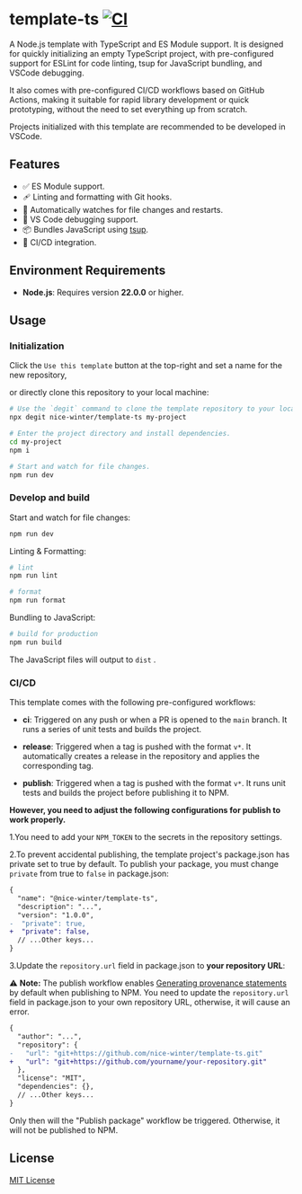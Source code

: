 # template-ts [![CI](https://github.com/nice-winter/template-ts/actions/workflows/ci.yml/badge.svg)](https://github.com/nice-winter/template-ts/actions/workflows/ci.yml)

A Node.js template with TypeScript and ES Module support. It is designed for quickly initializing an empty TypeScript project, with pre-configured support for ESLint for code linting, tsup for JavaScript bundling, and VSCode debugging.

It also comes with pre-configured CI/CD workflows based on GitHub Actions, making it suitable for rapid library development or quick prototyping, without the need to set everything up from scratch.

Projects initialized with this template are recommended to be developed in VSCode.

## Features

- ✅ ES Module support.
- 🩹 Linting and formatting with Git hooks.
- 📝 Automatically watches for file changes and restarts.
- 🐞 VS Code debugging support.
- 📦 Bundles JavaScript using [tsup](https://tsup.egoist.dev/).
- 🚀 CI/CD integration.

## Environment Requirements

- **Node.js**: Requires version **22.0.0** or higher.

## Usage

### Initialization

Click the `Use this template` button at the top-right and set a name for the new repository,

or directly clone this repository to your local machine:

```bash
# Use the `degit` command to clone the template repository to your local machine.
npx degit nice-winter/template-ts my-project

# Enter the project directory and install dependencies.
cd my-project
npm i

# Start and watch for file changes.
npm run dev
```

### Develop and build

Start and watch for file changes:

```bash
npm run dev
```

Linting & Formatting:

```bash
# lint
npm run lint

# format
npm run format
```

Bundling to JavaScript:

```bash
# build for production
npm run build
```

The JavaScript files will output to `dist` .

### CI/CD

This template comes with the following pre-configured workflows:

- **ci**: Triggered on any push or when a PR is opened to the `main` branch.
  It runs a series of unit tests and builds the project.

- **release**: Triggered when a tag is pushed with the format `v*`.
  It automatically creates a release in the repository and applies the corresponding tag.

- **publish**: Triggered when a tag is pushed with the format `v*`.
  It runs unit tests and builds the project before publishing it to NPM.

**However, you need to adjust the following configurations for publish to work properly.**

1.You need to add your `NPM_TOKEN` to the secrets in the repository settings.

2.To prevent accidental publishing, the template project's package.json has private set to true by default. To publish your package, you must change `private` from true to `false` in package.json:

```diff
{
  "name": "@nice-winter/template-ts",
  "description": "...",
  "version": "1.0.0",
-  "private": true,
+  "private": false,
  // ...Other keys...
}
```

3.Update the `repository.url` field in package.json to **your repository URL**:

⚠️ **Note:** The publish workflow enables [Generating provenance statements](https://docs.npmjs.com/generating-provenance-statements) by default when publishing to NPM. You need to update the `repository.url` field in package.json to your own repository URL, otherwise, it will cause an error.

```diff
{
  "author": "...",
  "repository": {
-   "url": "git+https://github.com/nice-winter/template-ts.git"
+   "url": "git+https://github.com/yourname/your-repository.git"
  },
  "license": "MIT",
  "dependencies": {},
  // ...Other keys...
}
```

Only then will the "Publish package" workflow be triggered. Otherwise, it will not be published to NPM.

## License

[MIT License](LICENSE)
